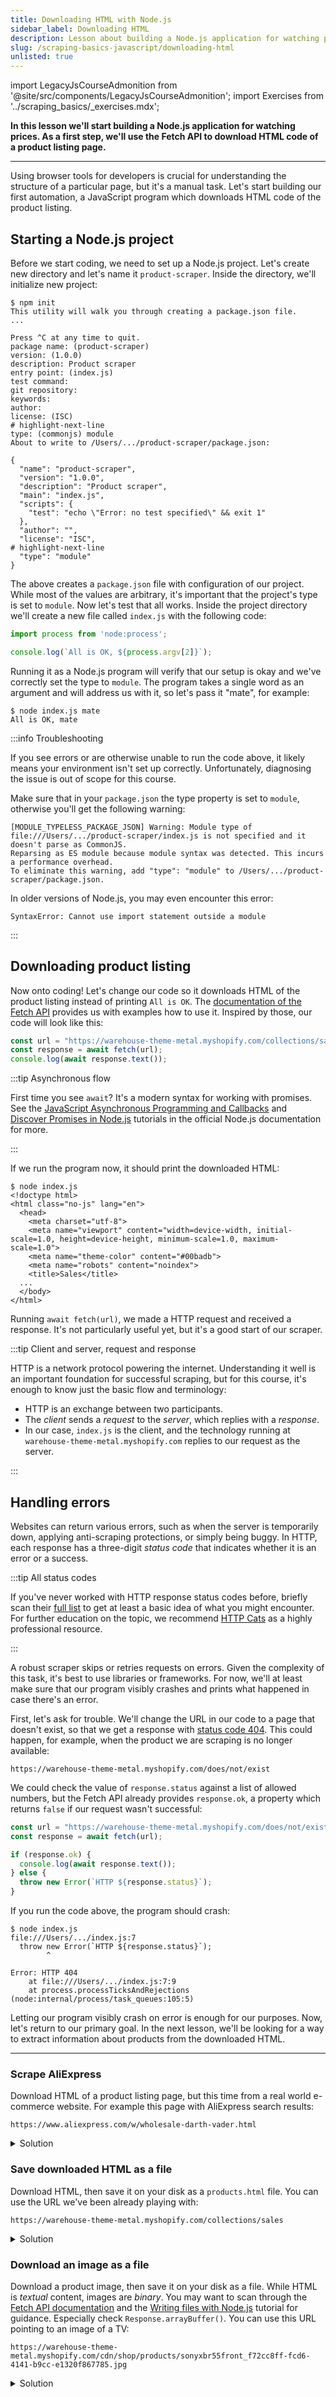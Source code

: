 ```yaml
---
title: Downloading HTML with Node.js
sidebar_label: Downloading HTML
description: Lesson about building a Node.js application for watching prices. Using the Fetch API to download HTML code of a product listing page.
slug: /scraping-basics-javascript/downloading-html
unlisted: true
---
```


import LegacyJsCourseAdmonition from '@site/src/components/LegacyJsCourseAdmonition';
import Exercises from '../scraping_basics/_exercises.mdx';

<LegacyJsCourseAdmonition />

**In this lesson we'll start building a Node.js application for watching prices. As a first step, we'll use the Fetch API to download HTML code of a product listing page.**

---

Using browser tools for developers is crucial for understanding the structure of a particular page, but it's a manual task. Let's start building our first automation, a JavaScript program which downloads HTML code of the product listing.

## Starting a Node.js project

Before we start coding, we need to set up a Node.js project. Let's create new directory and let's name it `product-scraper`. Inside the directory, we'll initialize new project:

```text
$ npm init
This utility will walk you through creating a package.json file.
...

Press ^C at any time to quit.
package name: (product-scraper)
version: (1.0.0)
description: Product scraper
entry point: (index.js)
test command:
git repository:
keywords:
author:
license: (ISC)
# highlight-next-line
type: (commonjs) module
About to write to /Users/.../product-scraper/package.json:

{
  "name": "product-scraper",
  "version": "1.0.0",
  "description": "Product scraper",
  "main": "index.js",
  "scripts": {
    "test": "echo \"Error: no test specified\" && exit 1"
  },
  "author": "",
  "license": "ISC",
# highlight-next-line
  "type": "module"
}
```

The above creates a `package.json` file with configuration of our project. While most of the values are arbitrary, it's important that the project's type is set to `module`. Now let's test that all works. Inside the project directory we'll create a new file called `index.js` with the following code:

```js
import process from 'node:process';

console.log(`All is OK, ${process.argv[2]}`);
```

Running it as a Node.js program will verify that our setup is okay and we've correctly set the type to `module`. The program takes a single word as an argument and will address us with it, so let's pass it "mate", for example:

```text
$ node index.js mate
All is OK, mate
```

:::info Troubleshooting

If you see errors or are otherwise unable to run the code above, it likely means your environment isn't set up correctly. Unfortunately, diagnosing the issue is out of scope for this course.

Make sure that in your `package.json` the type property is set to `module`, otherwise you'll get the following warning:

```text
[MODULE_TYPELESS_PACKAGE_JSON] Warning: Module type of file:///Users/.../product-scraper/index.js is not specified and it doesn't parse as CommonJS.
Reparsing as ES module because module syntax was detected. This incurs a performance overhead.
To eliminate this warning, add "type": "module" to /Users/.../product-scraper/package.json.
```

In older versions of Node.js, you may even encounter this error:

```text
SyntaxError: Cannot use import statement outside a module
```

:::

## Downloading product listing

Now onto coding! Let's change our code so it downloads HTML of the product listing instead of printing `All is OK`. The [documentation of the Fetch API](https://developer.mozilla.org/en-US/docs/Web/API/Fetch_API/Using_Fetch) provides us with examples how to use it. Inspired by those, our code will look like this:

```js
const url = "https://warehouse-theme-metal.myshopify.com/collections/sales";
const response = await fetch(url);
console.log(await response.text());
```

:::tip Asynchronous flow

First time you see `await`? It's a modern syntax for working with promises. See the [JavaScript Asynchronous Programming and Callbacks](https://nodejs.org/en/learn/asynchronous-work/javascript-asynchronous-programming-and-callbacks) and [Discover Promises in Node.js](https://nodejs.org/en/learn/asynchronous-work/discover-promises-in-nodejs) tutorials in the official Node.js documentation for more.

:::

If we run the program now, it should print the downloaded HTML:

```text
$ node index.js
<!doctype html>
<html class="no-js" lang="en">
  <head>
    <meta charset="utf-8">
    <meta name="viewport" content="width=device-width, initial-scale=1.0, height=device-height, minimum-scale=1.0, maximum-scale=1.0">
    <meta name="theme-color" content="#00badb">
    <meta name="robots" content="noindex">
    <title>Sales</title>
  ...
  </body>
</html>
```

Running `await fetch(url)`, we made a HTTP request and received a response. It's not particularly useful yet, but it's a good start of our scraper.

:::tip Client and server, request and response

HTTP is a network protocol powering the internet. Understanding it well is an important foundation for successful scraping, but for this course, it's enough to know just the basic flow and terminology:

- HTTP is an exchange between two participants.
- The _client_ sends a _request_ to the _server_, which replies with a _response_.
- In our case, `index.js` is the client, and the technology running at `warehouse-theme-metal.myshopify.com` replies to our request as the server.

:::

## Handling errors

Websites can return various errors, such as when the server is temporarily down, applying anti-scraping protections, or simply being buggy. In HTTP, each response has a three-digit _status code_ that indicates whether it is an error or a success.

:::tip All status codes

If you've never worked with HTTP response status codes before, briefly scan their [full list](https://developer.mozilla.org/en-US/docs/Web/HTTP/Status) to get at least a basic idea of what you might encounter. For further education on the topic, we recommend [HTTP Cats](https://http.cat/) as a highly professional resource.

:::

A robust scraper skips or retries requests on errors. Given the complexity of this task, it's best to use libraries or frameworks. For now, we'll at least make sure that our program visibly crashes and prints what happened in case there's an error.

First, let's ask for trouble. We'll change the URL in our code to a page that doesn't exist, so that we get a response with [status code 404](https://developer.mozilla.org/en-US/docs/Web/HTTP/Status/404). This could happen, for example, when the product we are scraping is no longer available:

```text
https://warehouse-theme-metal.myshopify.com/does/not/exist
```

We could check the value of `response.status` against a list of allowed numbers, but the Fetch API already provides `response.ok`, a property which returns `false` if our request wasn't successful:

```js
const url = "https://warehouse-theme-metal.myshopify.com/does/not/exist";
const response = await fetch(url);

if (response.ok) {
  console.log(await response.text());
} else {
  throw new Error(`HTTP ${response.status}`);
}
```

If you run the code above, the program should crash:

```text
$ node index.js
file:///Users/.../index.js:7
  throw new Error(`HTTP ${response.status}`);
        ^

Error: HTTP 404
    at file:///Users/.../index.js:7:9
    at process.processTicksAndRejections (node:internal/process/task_queues:105:5)
```

Letting our program visibly crash on error is enough for our purposes. Now, let's return to our primary goal. In the next lesson, we'll be looking for a way to extract information about products from the downloaded HTML.

---

<Exercises />

### Scrape AliExpress

Download HTML of a product listing page, but this time from a real world e-commerce website. For example this page with AliExpress search results:

```text
https://www.aliexpress.com/w/wholesale-darth-vader.html
```

<details>
  <summary>Solution</summary>

  ```js
  const url = "https://www.aliexpress.com/w/wholesale-darth-vader.html";
  const response = await fetch(url);

  if (response.ok) {
    console.log(await response.text());
  } else {
    throw new Error(`HTTP ${response.status}`);
  }
  ```

</details>

### Save downloaded HTML as a file

Download HTML, then save it on your disk as a `products.html` file. You can use the URL we've been already playing with:

```text
https://warehouse-theme-metal.myshopify.com/collections/sales
```

<details>
  <summary>Solution</summary>

  Right in your Terminal or Command Prompt, you can create files by _redirecting output_ of command line programs:

  ```text
  node index.js > products.html
  ```

  If you want to use Node.js instead, it offers several ways how to create files. The solution below uses the [Promises API](https://nodejs.org/api/fs.html#promises-api):

  ```js
  import { writeFile } from 'node:fs/promises';

  const url = "https://warehouse-theme-metal.myshopify.com/collections/sales";
  const response = await fetch(url);

  if (response.ok) {
    const html = await response.text();
    await writeFile('products.html', html);
  } else {
    throw new Error(`HTTP ${response.status}`);
  }
  ```

</details>

### Download an image as a file

Download a product image, then save it on your disk as a file. While HTML is _textual_ content, images are _binary_. You may want to scan through the [Fetch API documentation](https://developer.mozilla.org/en-US/docs/Web/API/Fetch_API/Using_Fetch#reading_the_response_body) and the [Writing files with Node.js](https://nodejs.org/en/learn/manipulating-files/writing-files-with-nodejs) tutorial for guidance. Especially check `Response.arrayBuffer()`. You can use this URL pointing to an image of a TV:

```text
https://warehouse-theme-metal.myshopify.com/cdn/shop/products/sonyxbr55front_f72cc8ff-fcd6-4141-b9cc-e1320f867785.jpg
```

<details>
  <summary>Solution</summary>

  Node.js offers several ways how to create files. The solution below uses [Promises API](https://nodejs.org/api/fs.html#promises-api):

  ```js
  import { writeFile } from 'node:fs/promises';

  const url = "https://warehouse-theme-metal.myshopify.com/cdn/shop/products/sonyxbr55front_f72cc8ff-fcd6-4141-b9cc-e1320f867785.jpg";
  const response = await fetch(url);

  if (response.ok) {
    const buffer = Buffer.from(await response.arrayBuffer());
    await writeFile('tv.jpg', buffer);
  } else {
    throw new Error(`HTTP ${response.status}`);
  }
  ```

</details>
